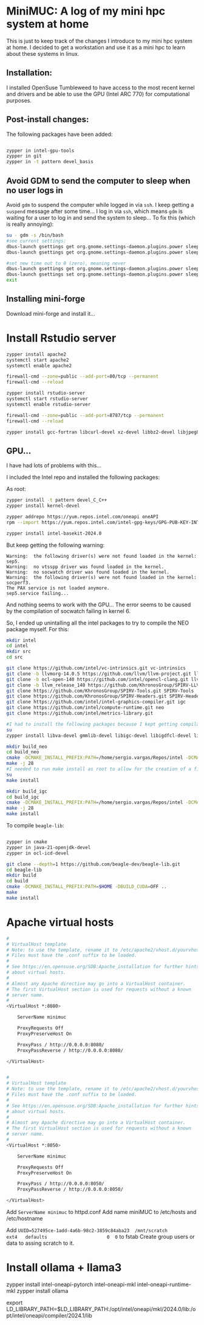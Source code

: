 # MiniMUC: A log of my mini hpc system at home

This is just to keep track of the changes I introduce to my mini hpc system at home. I decided to get a workstation and use it as a mini hpc to learn about these systems in linux.

## Installation:

I installed OpenSuse Tumbleweed to have access to the most recent kernel and drivers and be able to use the GPU (Intel ARC 770) for computational purposes.

## Post-install changes:

The following packages have been added:

```sh

zypper in intel-gpu-tools
zypper in git
zypper in -t pattern devel_basis

```

## Avoid GDM to send the computer to sleep when no user logs in

Avoid `gdm` to suspend the computer while logged in via `ssh`. I keep getting a `suspend` message after some time... I log in via `ssh`, which means `gdm` is waiting for a user to log in and send the system to sleep... To fix this (which is really annoying):

```sh
su - gdm -s /bin/bash
#see current settings:
dbus-launch gsettings get org.gnome.settings-daemon.plugins.power sleep-inactive-ac-type
dbus-launch gsettings get org.gnome.settings-daemon.plugins.power sleep-inactive-ac-timeout

#set new time out to 0 (zero), meaning never
dbus-launch gsettings get org.gnome.settings-daemon.plugins.power sleep-inactive-ac-type 'nothing'
dbus-launch gsettings set org.gnome.settings-daemon.plugins.power sleep-inactive-ac-timeout 0
exit
```

## Installing mini-forge

Download mini-forge and install it...


# Install Rstudio server

```sh
zypper install apache2
systemctl start apache2
systemctl enable apache2

firewall-cmd --zone=public --add-port=80/tcp --permanent
firewall-cmd --reload

zypper install rstudio-server
systemctl start rstudio-server
systemctl enable rstudio-server

firewall-cmd --zone=public --add-port=8787/tcp --permanent
firewall-cmd --reload

zypper install gcc-fortran libcurl-devel xz-devel libbz2-devel libjpeg8-devel libpng16-devel
```



## GPU...
I have had lots of problems with this...

I included the Intel repo and installed the following packages:

As root:

```sh
zypper install -t pattern devel_C_C++
zypper install kernel-devel

zypper addrepo https://yum.repos.intel.com/oneapi oneAPI
rpm --import https://yum.repos.intel.com/intel-gpg-keys/GPG-PUB-KEY-INTEL-SW-PRODUCTS.PUB

zypper install intel-basekit-2024.0

```

But keep getting the following warning:

```
Warning:  the following driver(s) were not found loaded in the kernel:  sep5.
Warning:  no vtsspp driver was found loaded in the kernel.
Warning:  no socwatch driver was found loaded in the kernel.
Warning:  the following driver(s) were not found loaded in the kernel:  socperf3.
The PAX service is not loaded anymore.
sep5.service failing...

```

And nothing seems to work with the GPU... The error seems to be caused by the compilation of socwatch failing in kernel 6.

So, I ended up unintalling all the intel packages to try to compile the NEO package myself. For this:

```sh
mkdir intel
cd intel
mkdir src
cd src

git clone https://github.com/intel/vc-intrinsics.git vc-intrinsics
git clone -b llvmorg-14.0.5 https://github.com/llvm/llvm-project.git llvm-project
git clone -b ocl-open-140 https://github.com/intel/opencl-clang.git llvm-project/llvm/projects/opencl-clang
git clone -b llvm_release_140 https://github.com/KhronosGroup/SPIRV-LLVM-Translator.git llvm-project/llvm/projects/llvm-spirv
git clone https://github.com/KhronosGroup/SPIRV-Tools.git SPIRV-Tools
git clone https://github.com/KhronosGroup/SPIRV-Headers.git SPIRV-Headers
git clone https://github.com/intel/intel-graphics-compiler.git igc
git clone https://github.com/intel/compute-runtime.git neo
git clone https://github.com/intel/metrics-library.git

#I had to install the following packages because I kept getting compilation time errors:
su
zypper install libva-devel gmmlib-devel libigc-devel libigdfcl-devel libigfxcmrt-devel python311-Mako

mkdir build_neo
cd build_neo
cmake -DCMAKE_INSTALL_PREFIX:PATH=/home/sergio.vargas/Repos/intel -DCMAKE_BUILD_TYPE=Release ../neo/
make -j 28
#I needed to run make install as root to allow for the creation of a file in /etc/OpenCL
su
make install

mkdir build_igc
cd build_igc
cmake -DCMAKE_INSTALL_PREFIX:PATH=/home/sergio.vargas/Repos/intel -DCMAKE_BUILD_TYPE=Release ../igc/
make -j 28
make install

```



To compile `beagle-lib`:

```sh

zypper in cmake
zypper in java-21-openjdk-devel
zypper in ocl-icd-devel

git clone --depth=1 https://github.com/beagle-dev/beagle-lib.git
cd beagle-lib
mkdir build
cd build
cmake -DCMAKE_INSTALL_PREFIX:PATH=$HOME -DBUILD_CUDA=OFF ..
make
make install

```


# Apache virtual hosts

```sh
#
# VirtualHost template
# Note: to use the template, rename it to /etc/apache2/vhost.d/yourvhost.conf.
# Files must have the .conf suffix to be loaded.
#
# See https://en.opensuse.org/SDB:Apache_installation for further hints
# about virtual hosts.
#
# Almost any Apache directive may go into a VirtualHost container.
# The first VirtualHost section is used for requests without a known
# server name.
#
<VirtualHost *:8080>

    ServerName minimuc

    ProxyRequests Off
    ProxyPreserveHost On

    ProxyPass / http://0.0.0.0:8080/
    ProxyPassReverse / http://0.0.0.0:8080/

</VirtualHost>


#
# VirtualHost template
# Note: to use the template, rename it to /etc/apache2/vhost.d/yourvhost.conf.
# Files must have the .conf suffix to be loaded.
#
# See https://en.opensuse.org/SDB:Apache_installation for further hints
# about virtual hosts.
#
# Almost any Apache directive may go into a VirtualHost container.
# The first VirtualHost section is used for requests without a known
# server name.
#
<VirtualHost *:8050>

    ServerName minimuc

    ProxyRequests Off
    ProxyPreserveHost On

    ProxyPass / http://0.0.0.0:8050/
    ProxyPassReverse / http://0.0.0.0:8050/

</VirtualHost>
```
Add `ServerName minimuc` to httpd.conf
Add name miniMUC to /etc/hosts and /etc/hostname

Add `UUID=527495ce-1add-4a6b-98c2-3859c84aba23  /mnt/scratch            ext4   defaults                      0  0` to fstab
Create group users or data to assing scratch to it.






# Install ollama + llama3

zypper install intel-oneapi-pytorch intel-oneapi-mkl intel-oneapi-runtime-mkl
zypper install ollama

export LD_LIBRARY_PATH=$LD_LIBRARY_PATH:/opt/intel/oneapi/mkl/2024.0/lib:/opt/intel/oneapi/compiler/2024.1/lib



